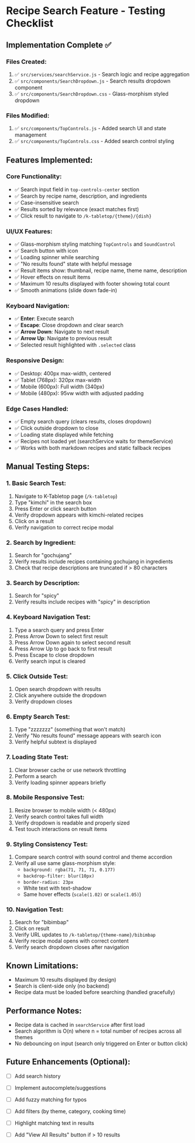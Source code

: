 # Recipe Search Feature - Testing Checklist

## Implementation Complete ✅

### Files Created:
1. ✅ `src/services/searchService.js` - Search logic and recipe aggregation
2. ✅ `src/components/SearchDropdown.js` - Search results dropdown component
3. ✅ `src/components/SearchDropdown.css` - Glass-morphism styled dropdown

### Files Modified:
1. ✅ `src/components/TopControls.js` - Added search UI and state management
2. ✅ `src/components/TopControls.css` - Added search control styling

## Features Implemented:

### Core Functionality:
- ✅ Search input field in `top-controls-center` section
- ✅ Search by recipe name, description, and ingredients
- ✅ Case-insensitive search
- ✅ Results sorted by relevance (exact matches first)
- ✅ Click result to navigate to `/k-tabletop/{theme}/{dish}`

### UI/UX Features:
- ✅ Glass-morphism styling matching `TopControls` and `SoundControl`
- ✅ Search button with icon
- ✅ Loading spinner while searching
- ✅ "No results found" state with helpful message
- ✅ Result items show: thumbnail, recipe name, theme name, description
- ✅ Hover effects on result items
- ✅ Maximum 10 results displayed with footer showing total count
- ✅ Smooth animations (slide down fade-in)

### Keyboard Navigation:
- ✅ **Enter**: Execute search
- ✅ **Escape**: Close dropdown and clear search
- ✅ **Arrow Down**: Navigate to next result
- ✅ **Arrow Up**: Navigate to previous result
- ✅ Selected result highlighted with `.selected` class

### Responsive Design:
- ✅ Desktop: 400px max-width, centered
- ✅ Tablet (768px): 320px max-width
- ✅ Mobile (600px): Full width (340px)
- ✅ Mobile (480px): 95vw width with adjusted padding

### Edge Cases Handled:
- ✅ Empty search query (clears results, closes dropdown)
- ✅ Click outside dropdown to close
- ✅ Loading state displayed while fetching
- ✅ Recipes not loaded yet (searchService waits for themeService)
- ✅ Works with both markdown recipes and static fallback recipes

## Manual Testing Steps:

### 1. Basic Search Test:
1. Navigate to K-Tabletop page (`/k-tabletop`)
2. Type "kimchi" in the search box
3. Press Enter or click search button
4. Verify dropdown appears with kimchi-related recipes
5. Click on a result
6. Verify navigation to correct recipe modal

### 2. Search by Ingredient:
1. Search for "gochujang"
2. Verify results include recipes containing gochujang in ingredients
3. Check that recipe descriptions are truncated if > 80 characters

### 3. Search by Description:
1. Search for "spicy"
2. Verify results include recipes with "spicy" in description

### 4. Keyboard Navigation Test:
1. Type a search query and press Enter
2. Press Arrow Down to select first result
3. Press Arrow Down again to select second result
4. Press Arrow Up to go back to first result
5. Press Escape to close dropdown
6. Verify search input is cleared

### 5. Click Outside Test:
1. Open search dropdown with results
2. Click anywhere outside the dropdown
3. Verify dropdown closes

### 6. Empty Search Test:
1. Type "zzzzzzz" (something that won't match)
2. Verify "No results found" message appears with search icon
3. Verify helpful subtext is displayed

### 7. Loading State Test:
1. Clear browser cache or use network throttling
2. Perform a search
3. Verify loading spinner appears briefly

### 8. Mobile Responsive Test:
1. Resize browser to mobile width (< 480px)
2. Verify search control takes full width
3. Verify dropdown is readable and properly sized
4. Test touch interactions on result items

### 9. Styling Consistency Test:
1. Compare search control with sound control and theme accordion
2. Verify all use same glass-morphism style:
   - `background: rgba(71, 71, 71, 0.177)`
   - `backdrop-filter: blur(10px)`
   - `border-radius: 23px`
   - White text with text-shadow
   - Same hover effects (`scale(1.02)` or `scale(1.05)`)

### 10. Navigation Test:
1. Search for "bibimbap"
2. Click on result
3. Verify URL updates to `/k-tabletop/{theme-name}/bibimbap`
4. Verify recipe modal opens with correct content
5. Verify search dropdown closes after navigation

## Known Limitations:
- Maximum 10 results displayed (by design)
- Search is client-side only (no backend)
- Recipe data must be loaded before searching (handled gracefully)

## Performance Notes:
- Recipe data is cached in `searchService` after first load
- Search algorithm is O(n) where n = total number of recipes across all themes
- No debouncing on input (search only triggered on Enter or button click)

## Future Enhancements (Optional):
- [ ] Add search history
- [ ] Implement autocomplete/suggestions
- [ ] Add fuzzy matching for typos
- [ ] Add filters (by theme, category, cooking time)
- [ ] Highlight matching text in results
- [ ] Add "View All Results" button if > 10 results

